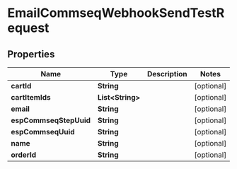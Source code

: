 
# EmailCommseqWebhookSendTestRequest

## Properties
Name | Type | Description | Notes
------------ | ------------- | ------------- | -------------
**cartId** | **String** |  |  [optional]
**cartItemIds** | **List&lt;String&gt;** |  |  [optional]
**email** | **String** |  |  [optional]
**espCommseqStepUuid** | **String** |  |  [optional]
**espCommseqUuid** | **String** |  |  [optional]
**name** | **String** |  |  [optional]
**orderId** | **String** |  |  [optional]



